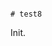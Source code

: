                                                                                                                                                                                                                                                                                                                                                                                                                                                                                                                                                                                       # test8

Init.
